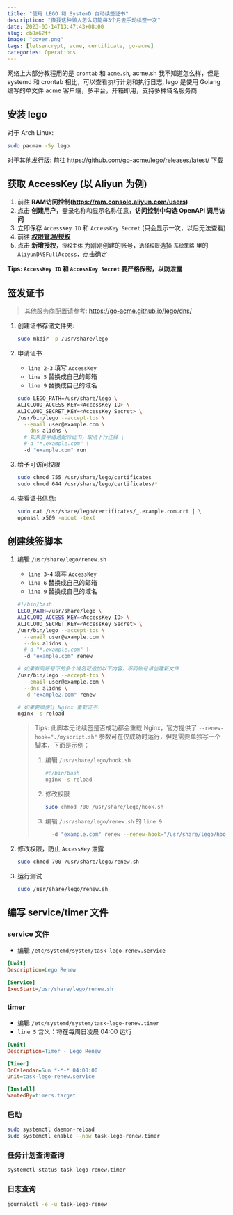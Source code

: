 ```yaml
---
title: "使用 LEGO 和 SystemD 自动续签证书"
description: "像我这种懒人怎么可能每3个月去手动续签一次"
date: 2023-03-14T13:47:43+08:00
slug: cb8a62ff
image: "cover.png"
tags: [letsencrypt, acme, certificate, go-acme]
categories: Operations
---
```


网络上大部分教程用的是 `crontab` 和 `acme.sh`, acme.sh 我不知道怎么样，但是 systemd 和 crontab 相比，可以查看执行计划和执行日志, lego 是使用 Golang 编写的单文件 acme 客户端，多平台，开箱即用，支持多种域名服务商

## 安装 lego

对于 Arch Linux:

```bash
sudo pacman -Sy lego
```

对于其他发行版: 前往 <https://github.com/go-acme/lego/releases/latest/> 下载

## 获取 AccessKey (以 Aliyun 为例)

1. 前往 **RAM访问控制(<https://ram.console.aliyun.com/users>)**
1. 点击 **创建用户**，登录名称和显示名称任意，**访问控制中勾选 OpenAPI 调用访问**
1. 立即保存 `AccessKey ID` 和 `AccessKey Secret` (只会显示一次，以后无法查看)
1. 前往 **[权限管理/授权](https://ram.console.aliyun.com/permissions)**
1. 点击 **新增授权**，`授权主体` 为刚刚创建的账号，`选择权限`选择 `系统策略` 里的 `AliyunDNSFullAccess`，点击确定

**Tips: `AccessKey ID` 和 `AccessKey Secret` 要严格保密，以防泄露**

## 签发证书

> 其他服务商配置请参考: <https://go-acme.github.io/lego/dns/>

1. 创建证书存储文件夹:

    ```bash
    sudo mkdir -p /usr/share/lego
    ```

1. 申请证书

    - `line 2-3` 填写 `AccessKey`
    - `line 5` 替换成自己的邮箱
    - `line 9` 替换成自己的域名

    ```bash
    sudo LEGO_PATH=/usr/share/lego \
    ALICLOUD_ACCESS_KEY=<AccessKey ID> \
    ALICLOUD_SECRET_KEY=<AccessKey Secret> \
    /usr/bin/lego --accept-tos \
      --email user@example.com \
      --dns alidns \
      # 如果要申请通配符证书，取消下行注释 \
      #-d "*.example.com" \
      -d "example.com" run
    ```

1. 给予可访问权限

    ```bash
    sudo chmod 755 /usr/share/lego/certificates
    sudo chmod 644 /usr/share/lego/certificates/*
    ```

1. 查看证书信息:

    ```bash
    sudo cat /usr/share/lego/certificates/_.example.com.crt | \
    openssl x509 -noout -text
    ```

## 创建续签脚本

1. 编辑 `/usr/share/lego/renew.sh`

    - `line 3-4` 填写 `AccessKey`
    - `line 6` 替换成自己的邮箱
    - `line 9` 替换成自己的域名

    ```bash
    #!/bin/bash
    LEGO_PATH=/usr/share/lego \
    ALICLOUD_ACCESS_KEY=<AccessKey ID> \
    ALICLOUD_SECRET_KEY=<AccessKey Secret> \
    /usr/bin/lego --accept-tos \
      --email user@example.com \
      --dns alidns \
      #-d "*.example.com" \
      -d "example.com" renew
    
    # 如果有同账号下的多个域名可追加以下内容，不同账号请创建新文件
    /usr/bin/lego --accept-tos \
      --email user@example.com \
      --dns alidns \
      -d "example2.com" renew
    
    # 如果要顺便让 Nginx 重载证书:
    nginx -s reload
    ```

    > Tips: 此脚本无论续签是否成功都会重载 Nginx，官方提供了 `--renew-hook="./myscript.sh"` 参数可在仅成功时运行，但是需要单独写一个脚本，下面是示例：
    >
    > 1. 编辑 `/usr/share/lego/hook.sh`
    >
    >     ```bash
    >     #!/bin/bash
    >     nginx -s reload
    >     ```
    >
    > 1. 修改权限
    >
    >     ```bash
    >     sudo chmod 700 /usr/share/lego/hook.sh
    >     ```
    >
    > 1. 编辑 `/usr/share/lego/renew.sh` 的 `line 9`
    >
    >     ```bash
    >       -d "example.com" renew --renew-hook="/usr/share/lego/hook.sh"
    >     ```
    >

1. 修改权限，防止 `AccessKey` 泄露

    ```bash
    sudo chmod 700 /usr/share/lego/renew.sh
    ```

1. 运行测试

    ```bash
    sudo /usr/share/lego/renew.sh
    ```

## 编写 service/timer 文件

### service 文件

- 编辑 `/etc/systemd/system/task-lego-renew.service`

```ini
[Unit]
Description=Lego Renew

[Service]
ExecStart=/usr/share/lego/renew.sh
```

### timer

- 编辑 `/etc/systemd/system/task-lego-renew.timer`
- `line 5` 含义：将在每周日凌晨 04:00 运行

```ini
[Unit]
Description=Timer - Lego Renew

[Timer]
OnCalendar=Sun *-*-* 04:00:00
Unit=task-lego-renew.service

[Install]
WantedBy=timers.target
```

### 启动

```bash
sudo systemctl daemon-reload
sudo systemctl enable --now task-lego-renew.timer
```

### 任务计划查询查询

```bash
systemctl status task-lego-renew.timer
```

### 日志查询

```bash
journalctl -e -u task-lego-renew
```
